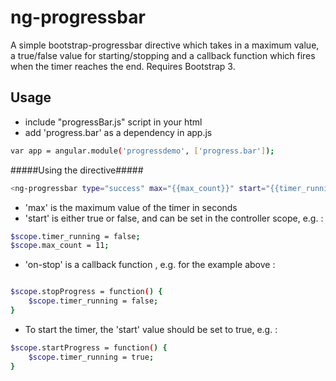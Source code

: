 ng-progressbar
=========

A simple bootstrap-progressbar directive which takes in a maximum value, a true/false value for starting/stopping and a callback function which fires when the timer reaches the end. Requires Bootstrap 3.


Usage
--------------

- include "progressBar.js" script in your html
- add 'progress.bar' as a dependency in app.js

```sh
var app = angular.module('progressdemo', ['progress.bar']);
```

#####Using the directive#####
```sh
<ng-progressbar type="success" max="{{max_count}}" start="{{timer_running}}" on-stop="stopProgress()"></ng-progressbar> 
```
- 'max' is the maximum value of the timer in seconds
- 'start' is either true or false, and can be set in the controller scope, e.g. :

```sh
$scope.timer_running = false;
$scope.max_count = 11;
```
- 'on-stop' is a callback function , e.g. for the example above : 

```sh

$scope.stopProgress = function() {
    $scope.timer_running = false;
}
```

- To start the timer, the 'start' value should be set to true, e.g. : 

```sh
$scope.startProgress = function() {
    $scope.timer_running = true;
}
```
